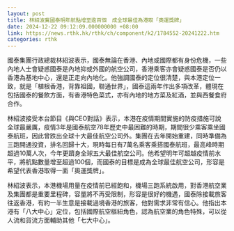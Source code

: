```yaml
---
layout: post
title: 林紹波冀國泰明年航點增至逾百個　成全球最佳為港取「奧運獎牌」
date: 2024-12-22 09:12:09.000000000 +08:00
link: https://news.rthk.hk/rthk/ch/component/k2/1784552-20241222.htm
categories: rthk
---
```


國泰集團行政總裁林紹波表示，國泰無論在香港、內地或國際都有身份危機，一些內地人士會疑惑國泰是內地抑或外國的航空公司，香港乘客亦會疑惑國泰是否仍以香港為基地中心，還是正走向內地化。他強調國泰的定位很清楚，與本港定位一致，就是「植根香港，背靠祖國，聯通世界」，國泰這兩年作出多項改革，體現在包括國泰的餐飲方面，有香港特色菜式，亦有內地的地方菜及紅酒，並與西餐食府合作。

林紹波接受本台節目《與CEO對話》表示，本港在疫情期間實施的防疫措施可說全球最嚴厲，疫情3年是國泰航空78年歷史中最困難的時期，期間很少乘客乘坐國泰航班，因此曾跌出全球十大最佳航空公司外。集團在去年開始重建，同時準備為三跑開通投資，排名回歸十大，現時每日有7萬名乘客乘搭國泰航班，最高峰時期超過10萬人次，今年更躋身全球五大最佳航空公司。他希望明年可超越疫情前水平，將航點數量增至超過100個，而國泰的目標是成為全球最佳航空公司，形容是希望代表香港取得一面「奧運獎牌」。

林紹波表示，本港機場用量在疫情前已經飽和，機場三跑系統啟用，對香港航空業及集團都是重要里程碑，容量將不再受限制，形容是很好的機遇，國泰除接載旅客往返香港，有約一半生意是接載過境香港的旅客，他對需求非常有信心。他指出本港有「八大中心」定位，包括國際航空樞紐角色，認為航空業的角色特殊，可以從人流和貨流方面輔助其他「七大中心」。
